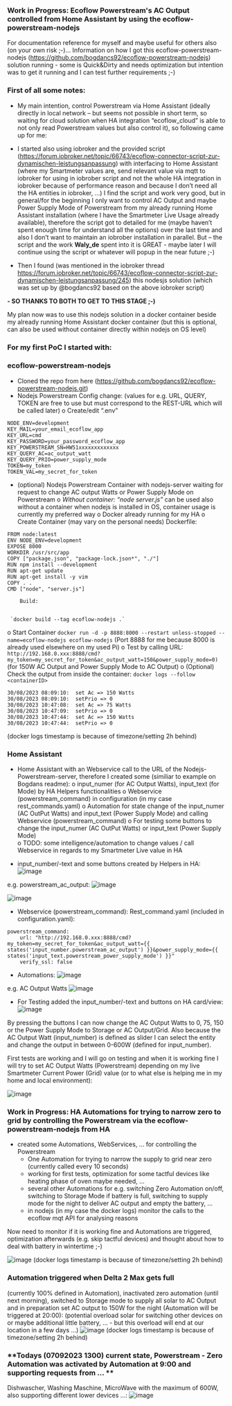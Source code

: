 ### Work in Progress: Ecoflow Powerstream's AC Output controlled from Home Assistant by using the ecoflow-powerstream-nodejs

For documentation reference for myself and maybe useful for others also (on your own risk ;-)…
Information on how I got this ecoflow-powerstream-nodejs (https://github.com/bogdancs92/ecoflow-powerstream-nodejs) solution running - some is Quick&Dirty and needs optimization but intention was to get it running and I can test further requirements ;-)


### First of all some notes:
-	My main intention, control Powerstream via Home Assistant (ideally directly in local network – but seems not possible in short term, so waiting for cloud solution when HA integration “ecoflow_cloud” is able to not only read Powerstream values but also control it), so following came up for me: 
-	I started also using iobroker and the provided script (https://forum.iobroker.net/topic/66743/ecoflow-connector-script-zur-dynamischen-leistungsanpassung) with interfacing to Home Assistant (where my Smartmeter values are, send relevant value via mqtt to iobroker for using in iobrober script and not the whole HA integration in iobroker because of performance reason and because I don’t need all the HA entities in iobroker, …)
I find the script and work very good, but in general/for the beginning I only want to control AC Output and maybe Power Supply Mode of Powerstream from my already running Home Assistant installation (where I have the Smartmeter Live Usage already available), therefore the script got to detailed for me (maybe haven’t spent enough time for understand all the options) over the last time and also I don’t want to maintain an iobrober installation in parallel.
But – the script and the work **Waly_de** spent into it is GREAT - maybe later I will continue using the script or whatever will popup in the near future ;-)

-	Then I found (was mentioned in the iobroker thread https://forum.iobroker.net/topic/66743/ecoflow-connector-script-zur-dynamischen-leistungsanpassung/245) this nodesjs solution (which was set up by @bogdancs92  based on the above iobroker script)

**- SO THANKS TO BOTH TO GET TO THIS STAGE ;-)**


My plan now was to use this nodejs solution in a docker container beside my already running Home Assistant docker container (but this is optional, can also be used without container directly within nodejs on OS level)



### For my first PoC I started with:

### **ecoflow-powerstream-nodejs**
-	Cloned the repo from here (https://github.com/bogdancs92/ecoflow-powerstream-nodejs.git)
-	Nodejs Powerstream Config change: (values for e.g. URL, QUERY, TOKEN are free to use but must correspond to the REST-URL which will be called later) 
o	Create/edit “.env”
```
NODE_ENV=development
KEY_MAIL=your_email_ecoflow_app
KEY_URL=cmd
KEY_PASSWORD=your_password_ecoflow_app
KEY_POWERSTREAM_SN=HW51xxxxxxxxxxxxx
KEY_QUERY_AC=ac_output_watt
KEY_QUERY_PRIO=power_supply_mode
TOKEN=my_token
TOKEN_VAL=my_secret_for_token
```
-	(optional) Nodejs Powerstream Container with nodejs-server waiting for request to change AC output Watts or Power Supply Mode on Powerstream
o	_Without container: “node server.js”_ can be used also without a container when nodejs is installed in OS, container usage is currently my preferred way
o	Docker already running for my HA
o	Create Container (may vary on the personal needs)
        Dockerfile:

```
FROM node:latest
ENV NODE_ENV=development
EXPOSE 8000
WORKDIR /usr/src/app
COPY ["package.json", "package-lock.json*", "./"]
RUN npm install --development
RUN apt-get update
RUN apt-get install -y vim
COPY . .
CMD ["node", "server.js"]
```
        Build:
      

     `docker build --tag ecoflow-nodejs .`

o	Start Container
`docker run -d -p 8888:8000 --restart unless-stopped --name=ecoflow-nodejs ecoflow-nodejs`
(Port 8888 for me because 8000 is already used elsewhere on my used Pi)
o	Test by calling URL:
`http://192.168.0.xxx:8888/cmd?my_token=my_secret_for_token&ac_output_watt=150&power_supply_mode=0)`
(for 150W AC Output and Power Supply Mode to AC Output)
o	(Optional) Check the output from inside the container:
`docker logs --follow <containerID>`
```
30/08/2023 08:09:10:  set Ac => 150 Watts
30/08/2023 08:09:10:  setPrio => 0
30/08/2023 10:47:08:  set Ac => 75 Watts
30/08/2023 10:47:09:  setPrio => 0
30/08/2023 10:47:44:  set Ac => 150 Watts
30/08/2023 10:47:44:  setPrio => 0
```
(docker logs timestamp is because of timezone/setting 2h behind)

### **Home Assistant**
-	Home Assistant with an Webservice call to the URL of the Nodejs-Powerstream-server, therefore I created some (similiar to example on Bogdans readme):
o	input_numer (for AC Output Watts), input_text (for Mode) by HA Helpers functionalities
o	Webservice (powerstream_command) in configuration (in my case rest_commands.yaml)
o	Automation for state change of the input_numer (AC OutPut Watts) and input_text (Power Supply Mode) and calling Webservice (powerstream_command) 
o	For testing some buttons to change the input_numer (AC OutPut Watts) or input_text (Power Supply Mode)  
o	TODO: some intelligence/automation to change values / call Webservice in regards to my Smartmeter Live value in HA

- input_number/-text and some buttons created by Helpers in HA:
![image](https://github.com/bogdancs92/ecoflow-powerstream-nodejs/assets/16689453/374f623c-aef5-4e14-862f-126fd5c7349a)
                    
e.g. powerstream_ac_output:
![image](https://github.com/bogdancs92/ecoflow-powerstream-nodejs/assets/16689453/02e66cad-b02c-44f3-aa25-fffe08e3e1de)

![image](https://github.com/bogdancs92/ecoflow-powerstream-nodejs/assets/16689453/d959bf24-d156-4869-ba43-49a8feb0caa9)
 

 

- Webservice (powerstream_command):
Rest_command.yaml (included in configuration.yaml):
```
powerstream_command: 
    url: "http://192.168.0.xxx:8888/cmd?my_token=my_secret_for_token&ac_output_watt={{ states('input_number.powerstream_ac_output') }}&power_supply_mode={{ states('input_text.powerstream_power_supply_mode') }}"
    verify_ssl: false
```

- Automations:
![image](https://github.com/bogdancs92/ecoflow-powerstream-nodejs/assets/16689453/8e9d2ec1-393c-4016-8c14-feb5cffde902)
                
e.g. AC Output Watts
![image](https://github.com/bogdancs92/ecoflow-powerstream-nodejs/assets/16689453/2c09ced1-4b75-4243-ba2d-dd49ef854e7f)
                
                              
- For Testing added the input_number/-text and buttons on HA card/view:
![image](https://github.com/bogdancs92/ecoflow-powerstream-nodejs/assets/16689453/ffdac92c-dc5b-4f97-b7b9-a28f9f247ec1)
 

By pressing the buttons I can now change the AC Output Watts to 0, 75, 150 or the Power Supply Mode to Storage or AC Output/Grid.
Also because the AC Output Watt (input_number) is defined as slider I can select the entity and change the output in between 0-600W (defined for input_number).

First tests are working and I will go on testing 
and when it is working fine I will try to set AC Output Watts (Powerstream) depending on my live Smartmeter Current Power (Grid) value (or to what else is helping me in my home and local environment):

![image](https://github.com/bogdancs92/ecoflow-powerstream-nodejs/assets/16689453/ad6b813c-3210-4755-89ac-4c528aff4685)

### **Work in Progress: HA Automations for trying to narrow zero to grid by controlling the Powerstream via the ecoflow-powerstream-nodejs from HA**
- created some Automations, WebServices, ... for controlling the Powerstream 
  - One Automation for trying to narrow the supply to grid near zero (currently called every 10 seconds)
  - working for first tests, optimization for some tactful devices like heating phase of oven maybe needed, ...
  - several other Automations for e.g. switching Zero Automation on/off, switching to Storage Mode if battery is full, switching to supply mode for the night to deliver AC output and empty the battery, ...
  - in nodejs (in my case the docker logs) monitor the calls to the ecoflow mqt API for analysing reasons
 
Now need to monitor if it is working fine and Automations are triggered, optimization afterwards (e.g. skip tactful devices) and thought about how to deal with battery in wintertime ;-)
  
![image](https://github.com/bogdancs92/ecoflow-powerstream-nodejs/assets/16689453/d79c0a3d-cf03-42fd-8998-9ba51c6df1bd)
(docker logs timestamp is because of timezone/setting 2h behind)
 
### **Automation triggered when Delta 2 Max gets full** 
(currently 100% defined in Automation), inactivated zero automation (until next morning), switched to Storage mode to supply all solar to AC Output and in preparation set AC output to 150W for the night (Automation will be triggered at 20:00):
(potential overload solar for switching other devices on or maybe additional little battery, ... - but this overload will end at our location in a few days ...)
![image](https://github.com/bogdancs92/ecoflow-powerstream-nodejs/assets/16689453/1b7f2109-241b-42e6-a606-d6e491d9b98b)
(docker logs timestamp is because of timezone/setting 2h behind)

### **Todays (07092023 1300) current state, Powerstream - Zero Automation was activated by Automation at 9:00 and supporting requests from ... ** 
Dishwascher, Washing Maschine, MicroWave with the maximum of 600W, also supporting different lower devices ...:
![image](https://github.com/giovanne123/Ecoflow_Powerstream_HomeAssistant_Automation_Documentation/assets/16689453/bf795bcc-88d0-4173-9df8-03807c39271a)
